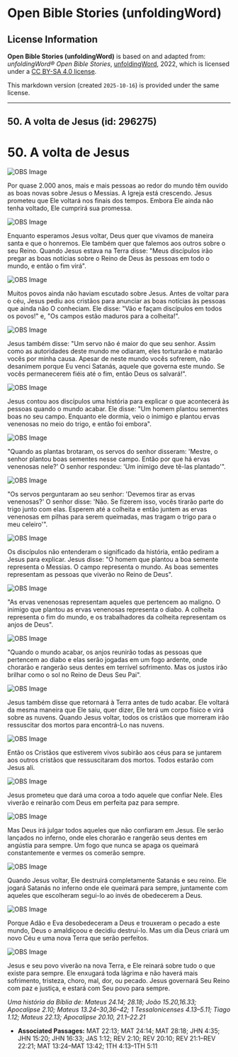 # Open Bible Stories (unfoldingWord)

## License Information

**Open Bible Stories (unfoldingWord)** is based on and adapted from: _unfoldingWord® Open Bible Stories_, [unfoldingWord](https://unfoldingword.org/utw), 2022, which is licensed under a [CC BY-SA 4.0 license](https://creativecommons.org/licenses/by-sa/4.0/legalcode.en).

This markdown version (created `2025-10-16`) is provided under the same license.



--------------------------------

## 50. A volta de Jesus (id: 296275)

50\. A volta de Jesus
=====================

![OBS Image](https://cdn.door43.org/obs/jpg/360px/obs-en-50-01.jpg)

Por quase 2\.000 anos, mais e mais pessoas ao redor do mundo têm ouvido as boas novas sobre Jesus o Messias. A Igreja está crescendo. Jesus prometeu que Ele voltará nos finais dos tempos. Embora Ele ainda não tenha voltado, Ele cumprirá sua promessa.

![OBS Image](https://cdn.door43.org/obs/jpg/360px/obs-en-50-02.jpg)

Enquanto esperamos Jesus voltar, Deus quer que vivamos de maneira santa e que o honremos. Ele também quer que falemos aos outros sobre o seu Reino. Quando Jesus estava na Terra disse: "Meus discípulos irão pregar as boas notícias sobre o Reino de Deus às pessoas em todo o mundo, e então o fim virá".

![OBS Image](https://cdn.door43.org/obs/jpg/360px/obs-en-50-03.jpg)

Muitos povos ainda não haviam escutado sobre Jesus. Antes de voltar para o céu, Jesus pediu aos cristãos para anunciar as boas notícias às pessoas que ainda não O conheciam. Ele disse: "Vão e façam discípulos em todos os povos!" e, "Os campos estão maduros para a colheita!".

![OBS Image](https://cdn.door43.org/obs/jpg/360px/obs-en-50-04.jpg)

Jesus também disse: "Um servo não é maior do que seu senhor. Assim como as autoridades deste mundo me odiaram, eles torturarão e matarão vocês por minha causa. Apesar de neste mundo vocês sofrerem, não desanimem porque Eu venci Satanás, aquele que governa este mundo. Se vocês permanecerem fiéis até o fim, então Deus os salvará!".

![OBS Image](https://cdn.door43.org/obs/jpg/360px/obs-en-50-05.jpg)

Jesus contou aos discípulos uma história para explicar o que acontecerá às pessoas quando o mundo acabar. Ele disse: "Um homem plantou sementes boas no seu campo. Enquanto ele dormia, veio o inimigo e plantou ervas venenosas no meio do trigo, e então foi embora".

![OBS Image](https://cdn.door43.org/obs/jpg/360px/obs-en-50-06.jpg)

"Quando as plantas brotaram, os servos do senhor disseram: 'Mestre, o senhor plantou boas sementes nesse campo. Então por que há ervas venenosas nele?' O senhor respondeu: 'Um inimigo deve tê\-las plantado'".

![OBS Image](https://cdn.door43.org/obs/jpg/360px/obs-en-50-07.jpg)

"Os servos perguntaram ao seu senhor: 'Devemos tirar as ervas venenosas?' O senhor disse: 'Não. Se fizerem isso, vocês tirarão parte do trigo junto com elas. Esperem até a colheita e então juntem as ervas venenosas em pilhas para serem queimadas, mas tragam o trigo para o meu celeiro'".

![OBS Image](https://cdn.door43.org/obs/jpg/360px/obs-en-50-08.jpg)

Os discípulos não entenderam o significado da história, então pediram a Jesus para explicar. Jesus disse: "O homem que plantou a boa semente representa o Messias. O campo representa o mundo. As boas sementes representam as pessoas que viverão no Reino de Deus".

![OBS Image](https://cdn.door43.org/obs/jpg/360px/obs-en-50-09.jpg)

"As ervas venenosas representam aqueles que pertencem ao maligno. O inimigo que plantou as ervas venenosas representa o diabo. A colheita representa o fim do mundo, e os trabalhadores da colheita representam os anjos de Deus".

![OBS Image](https://cdn.door43.org/obs/jpg/360px/obs-en-50-10.jpg)

"Quando o mundo acabar, os anjos reunirão todas as pessoas que pertencem ao diabo e elas serão jogadas em um fogo ardente, onde chorarão e rangerão seus dentes em terrível sofrimento. Mas os justos irão brilhar como o sol no Reino de Deus Seu Pai".

![OBS Image](https://cdn.door43.org/obs/jpg/360px/obs-en-50-11.jpg)

Jesus também disse que retornará à Terra antes de tudo acabar. Ele voltará da mesma maneira que Ele saiu, quer dizer, Ele terá um corpo físico e virá sobre as nuvens. Quando Jesus voltar, todos os cristãos que morreram irão ressuscitar dos mortos para encontrá\-Lo nas nuvens.

![OBS Image](https://cdn.door43.org/obs/jpg/360px/obs-en-50-12.jpg)

Então os Cristãos que estiverem vivos subirão aos céus para se juntarem aos outros cristãos que ressuscitaram dos mortos. Todos estarão com Jesus ali.

![OBS Image](https://cdn.door43.org/obs/jpg/360px/obs-en-50-13.jpg)

Jesus prometeu que dará uma coroa a todo aquele que confiar Nele. Eles viverão e reinarão com Deus em perfeita paz para sempre.

![OBS Image](https://cdn.door43.org/obs/jpg/360px/obs-en-50-14.jpg)

Mas Deus irá julgar todos aqueles que não confiaram em Jesus. Ele serão lançados no inferno, onde eles chorarão e rangerão seus dentes em angústia para sempre. Um fogo que nunca se apaga os queimará constantemente e vermes os comerão sempre.

![OBS Image](https://cdn.door43.org/obs/jpg/360px/obs-en-50-15.jpg)

Quando Jesus voltar, Ele destruirá completamente Satanás e seu reino. Ele jogará Satanás no inferno onde ele queimará para sempre, juntamente com aqueles que escolheram segui\-lo ao invés de obedecerem a Deus.

![OBS Image](https://cdn.door43.org/obs/jpg/360px/obs-en-50-16.jpg)

Porque Adão e Eva desobedeceram a Deus e trouxeram o pecado a este mundo, Deus o amaldiçoou e decidiu destruí\-lo. Mas um dia Deus criará um novo Céu e uma nova Terra que serão perfeitos.

![OBS Image](https://cdn.door43.org/obs/jpg/360px/obs-en-50-17.jpg)

Jesus e seu povo viverão na nova Terra, e Ele reinará sobre tudo o que existe para sempre. Ele enxugará toda lágrima e não haverá mais sofrimento, tristeza, choro, mal, dor, ou pecado. Jesus governará Seu Reino com paz e justiça, e estará com Seu povo para sempre.

*Uma história da Bíblia de: Mateus 24\.14; 28\.18; João 15\.20,16\.33; Apocalipse 2\.10; Mateus 13\.24–30,36–42; 1 Tessalonicenses 4\.13–5\.11; Tiago 1\.12; Mateus 22\.13; Apocalipse 20\.10, 21\.1–22\.21*

* **Associated Passages:** MAT 22:13; MAT 24:14; MAT 28:18; JHN 4:35; JHN 15:20; JHN 16:33; JAS 1:12; REV 2:10; REV 20:10; REV 21:1–REV 22:21; MAT 13:24–MAT 13:42; 1TH 4:13–1TH 5:11

